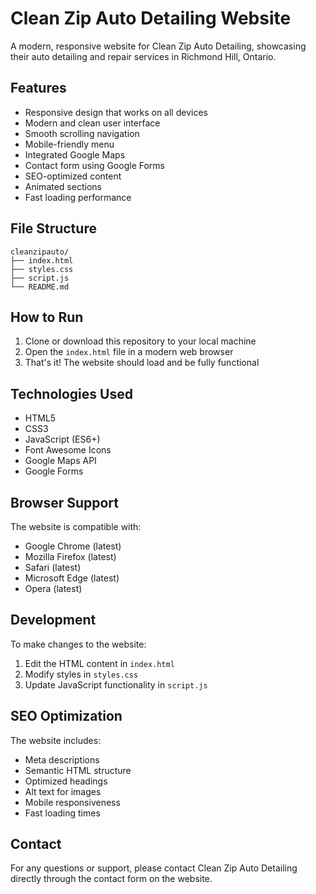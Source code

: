 # Clean Zip Auto Detailing Website

A modern, responsive website for Clean Zip Auto Detailing, showcasing their auto detailing and repair services in Richmond Hill, Ontario.

## Features

- Responsive design that works on all devices
- Modern and clean user interface
- Smooth scrolling navigation
- Mobile-friendly menu
- Integrated Google Maps
- Contact form using Google Forms
- SEO-optimized content
- Animated sections
- Fast loading performance

## File Structure

```
cleanzipauto/
├── index.html
├── styles.css
├── script.js
└── README.md
```

## How to Run

1. Clone or download this repository to your local machine
2. Open the `index.html` file in a modern web browser
3. That's it! The website should load and be fully functional

## Technologies Used

- HTML5
- CSS3
- JavaScript (ES6+)
- Font Awesome Icons
- Google Maps API
- Google Forms

## Browser Support

The website is compatible with:
- Google Chrome (latest)
- Mozilla Firefox (latest)
- Safari (latest)
- Microsoft Edge (latest)
- Opera (latest)

## Development

To make changes to the website:

1. Edit the HTML content in `index.html`
2. Modify styles in `styles.css`
3. Update JavaScript functionality in `script.js`

## SEO Optimization

The website includes:
- Meta descriptions
- Semantic HTML structure
- Optimized headings
- Alt text for images
- Mobile responsiveness
- Fast loading times

## Contact

For any questions or support, please contact Clean Zip Auto Detailing directly through the contact form on the website. 